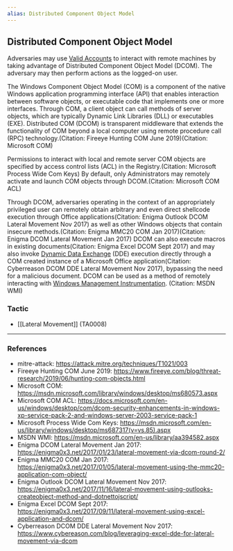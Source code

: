 ```yaml
---
alias: Distributed Component Object Model
---
```


## Distributed Component Object Model

Adversaries may use [Valid Accounts](https://attack.mitre.org/techniques/T1078) to interact with remote machines by taking advantage of Distributed Component Object Model (DCOM). The adversary may then perform actions as the logged-on user.

The Windows Component Object Model (COM) is a component of the native Windows application programming interface (API) that enables interaction between software objects, or executable code that implements one or more interfaces. Through COM, a client object can call methods of server objects, which are typically Dynamic Link Libraries (DLL) or executables (EXE). Distributed COM (DCOM) is transparent middleware that extends the functionality of COM beyond a local computer using remote procedure call (RPC) technology.(Citation: Fireeye Hunting COM June 2019)(Citation: Microsoft COM)

Permissions to interact with local and remote server COM objects are specified by access control lists (ACL) in the Registry.(Citation: Microsoft Process Wide Com Keys) By default, only Administrators may remotely activate and launch COM objects through DCOM.(Citation: Microsoft COM ACL)

Through DCOM, adversaries operating in the context of an appropriately privileged user can remotely obtain arbitrary and even direct shellcode execution through Office applications(Citation: Enigma Outlook DCOM Lateral Movement Nov 2017) as well as other Windows objects that contain insecure methods.(Citation: Enigma MMC20 COM Jan 2017)(Citation: Enigma DCOM Lateral Movement Jan 2017) DCOM can also execute macros in existing documents(Citation: Enigma Excel DCOM Sept 2017) and may also invoke [Dynamic Data Exchange](https://attack.mitre.org/techniques/T1559/002) (DDE) execution directly through a COM created instance of a Microsoft Office application(Citation: Cyberreason DCOM DDE Lateral Movement Nov 2017), bypassing the need for a malicious document. DCOM can be used as a method of remotely interacting with [Windows Management Instrumentation](https://attack.mitre.org/techniques/T1047). (Citation: MSDN WMI)


### Tactic

- [[Lateral Movement]] (TA0008)


---
### References

- mitre-attack: https://attack.mitre.org/techniques/T1021/003
- Fireeye Hunting COM June 2019: https://www.fireeye.com/blog/threat-research/2019/06/hunting-com-objects.html
- Microsoft COM: https://msdn.microsoft.com/library/windows/desktop/ms680573.aspx
- Microsoft COM ACL: https://docs.microsoft.com/en-us/windows/desktop/com/dcom-security-enhancements-in-windows-xp-service-pack-2-and-windows-server-2003-service-pack-1
- Microsoft Process Wide Com Keys: https://msdn.microsoft.com/en-us/library/windows/desktop/ms687317(v=vs.85).aspx
- MSDN WMI: https://msdn.microsoft.com/en-us/library/aa394582.aspx
- Enigma DCOM Lateral Movement Jan 2017: https://enigma0x3.net/2017/01/23/lateral-movement-via-dcom-round-2/
- Enigma MMC20 COM Jan 2017: https://enigma0x3.net/2017/01/05/lateral-movement-using-the-mmc20-application-com-object/
- Enigma Outlook DCOM Lateral Movement Nov 2017: https://enigma0x3.net/2017/11/16/lateral-movement-using-outlooks-createobject-method-and-dotnettojscript/
- Enigma Excel DCOM Sept 2017: https://enigma0x3.net/2017/09/11/lateral-movement-using-excel-application-and-dcom/
- Cyberreason DCOM DDE Lateral Movement Nov 2017: https://www.cybereason.com/blog/leveraging-excel-dde-for-lateral-movement-via-dcom

